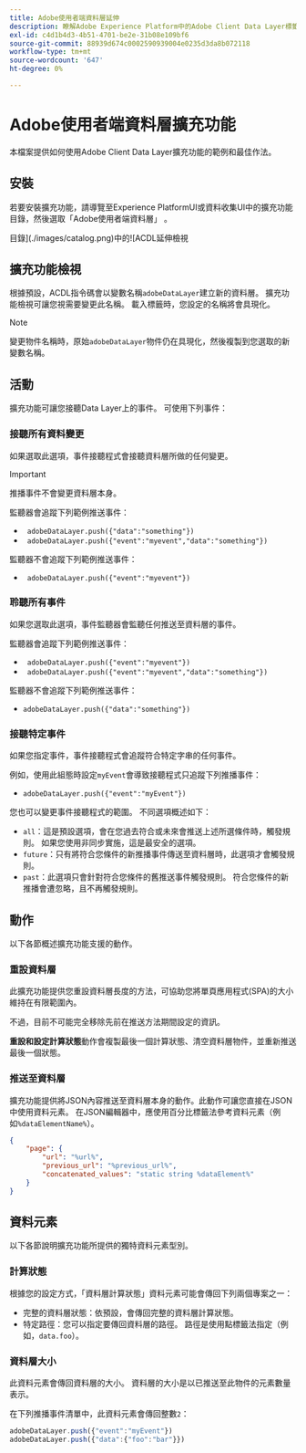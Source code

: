 ```yaml
---
title: Adobe使用者端資料層延伸
description: 瞭解Adobe Experience Platform中的Adobe Client Data Layer標籤擴充功能。
exl-id: c4d1b4d3-4b51-4701-be2e-31b08e109bf6
source-git-commit: 88939d674c0002590939004e0235d3da8b072118
workflow-type: tm+mt
source-wordcount: '647'
ht-degree: 0%

---
```


# Adobe使用者端資料層擴充功能

本檔案提供如何使用Adobe Client Data Layer擴充功能的範例和最佳作法。

<!-- (Missing document?)
If you would like to have more details on development consideration, [please reach this page](./dev.md). -->

## 安裝

若要安裝擴充功能，請導覽至Experience PlatformUI或資料收集UI中的擴充功能目錄，然後選取「Adobe使用者端資料層」 。

目錄](./images/catalog.png)中的![ACDL延伸檢視

<!-- (GitHub link?)
There is also the possibility to fork this project. You can download this github project, realize the change that you deem required for your specific use-case and re-upload it on your Organization as a private extension.
This installation will not be supported on our end.<br>
>[!NOTE]
>
> _Consider renaming the extension name in the extension.json file_ -->

## 擴充功能檢視

根據預設，ACDL指令碼會以變數名稱`adobeDataLayer`建立新的資料層。 擴充功能檢視可讓您視需要變更此名稱。 載入標籤時，您設定的名稱將會具現化。

>[!NOTE]
>
>變更物件名稱時，原始`adobeDataLayer`物件仍在具現化，然後複製到您選取的新變數名稱。

## 活動

擴充功能可讓您接聽Data Layer上的事件。 可使用下列事件：

### 接聽所有資料變更

如果選取此選項，事件接聽程式會接聽資料層所做的任何變更。

>[!IMPORTANT]
>
>推播事件不會變更資料層本身。

監聽器會追蹤下列範例推送事件：

* ` adobeDataLayer.push({"data":"something"})`
* ` adobeDataLayer.push({"event":"myevent","data":"something"})`

監聽器不會追蹤下列範例推送事件：

* ` adobeDataLayer.push({"event":"myevent"})`

### 聆聽所有事件

如果您選取此選項，事件監聽器會監聽任何推送至資料層的事件。

監聽器會追蹤下列範例推送事件：

* ` adobeDataLayer.push({"event":"myevent"})`
* ` adobeDataLayer.push({"event":"myevent","data":"something"})`

監聽器不會追蹤下列範例推送事件：

* ` adobeDataLayer.push({"data":"something"}) `

### 接聽特定事件

如果您指定事件，事件接聽程式會追蹤符合特定字串的任何事件。

例如，使用此組態時設定`myEvent`會導致接聽程式只追蹤下列推播事件：

* `adobeDataLayer.push({"event":"myEvent"})`

您也可以變更事件接聽程式的範圍。 不同選項概述如下：

* `all`：這是預設選項，會在您過去符合或未來會推送上述所選條件時，觸發規則。 如果您使用非同步實施，這是最安全的選項。
* `future`：只有將符合您條件的新推播事件傳送至資料層時，此選項才會觸發規則。
* `past`：此選項只會針對符合您條件的舊推送事件觸發規則。 符合您條件的新推播會遭忽略，且不再觸發規則。

## 動作

以下各節概述擴充功能支援的動作。

### 重設資料層

此擴充功能提供您重設資料層長度的方法，可協助您將單頁應用程式(SPA)的大小維持在有限範圍內。

不過，目前不可能完全移除先前在推送方法期間設定的資訊。

**重設和設定計算狀態**&#x200B;動作會複製最後一個計算狀態、清空資料層物件，並重新推送最後一個狀態。

### 推送至資料層

擴充功能提供將JSON內容推送至資料層本身的動作。此動作可讓您直接在JSON中使用資料元素。 在JSON編輯器中，應使用百分比標籤法參考資料元素（例如`%dataElementName%`）。

```json
{
    "page": {
        "url": "%url%",
        "previous_url": "%previous_url%",
        "concatenated_values": "static string %dataElement%"
    }
}
```

## 資料元素

以下各節說明擴充功能所提供的獨特資料元素型別。

### 計算狀態

根據您的設定方式，「資料層計算狀態」資料元素可能會傳回下列兩個專案之一：

* 完整的資料層狀態：依預設，會傳回完整的資料層計算狀態。
* 特定路徑：您可以指定要傳回資料層的路徑。 路徑是使用點標籤法指定（例如，`data.foo`）。

### 資料層大小

此資料元素會傳回資料層的大小。 資料層的大小是以已推送至此物件的元素數量表示。

在下列推播事件清單中，此資料元素會傳回整數`2`：

```js
adobeDataLayer.push({"event":"myEvent"})
adobeDataLayer.push({"data":{"foo":"bar"}})
```

